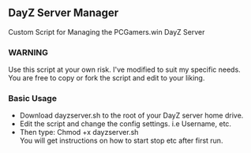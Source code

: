 ## DayZ Server Manager
Custom Script for Managing the PCGamers.win DayZ Server

### WARNING
Use this script at your own risk. I've modified to suit my specific needs. <br/>
You are free to copy or fork the script and edit to your liking. 

### Basic Usage
- Download dayzserver.sh to the root of your DayZ server home drive.
- Edit the script and change the config settings. i.e Username, etc.
- Then type: Chmod +x dayzserver.sh <br/>
You will get instructions on how to start stop etc after first run.

